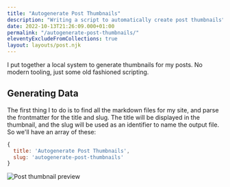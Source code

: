 ```yaml
---
title: "Autogenerate Post Thumbnails"
description: "Writing a script to automatically create post thumbnails"
date: 2022-10-13T21:26:09.000+01:00
permalink: "/autogenerate-post-thumbnails/"
eleventyExcludeFromCollections: true
layout: layouts/post.njk
---
```

I put together a local system to generate thumbnails for my posts. No modern tooling, just some old fashioned scripting.

## Generating Data

The first thing I to do is to find all the markdown files for my site, and parse the frontmatter for the title and slug. The title will be displayed in the thumbnail, and the slug will be used as an identifier to name the output file. So we'll have an array of these:

``` js
{
  title: 'Autogenerate Post Thumbnails',
  slug: 'autogenerate-post-thumbnails'
}
```



<img src="/assets/social/autogenerate-post-thumbnails.png" alt="Post thumbnail preview" lazy />